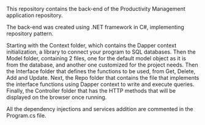 This repository contains the back-end of the Productivity Management application repository.

The back-end was created using .NET framework in C#, implementing repository pattern.

Starting with the Context folder, which contains the Dapper context initialization, a library to connect your program to SQL databases. Then the Model folder, containing 2 files,
one for the default model object as it is from the database, and another one customized for the project needs. Then the Interface folder that defines the functions to be used, from
Get, Delete, Add and Update. Next, the Repo folder that contains the file that implements the interface functions using Dapper context to write and execute queries. Finally, the Controller
folder that has the HTTP methods that will be displayed on the browser once running.

All the dependency injections and services addition are commented in the Program.cs file.

